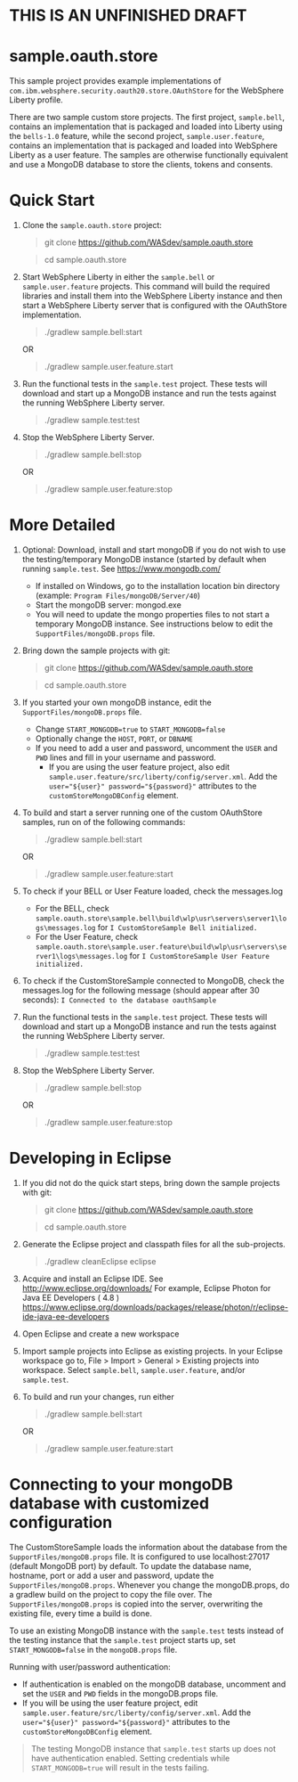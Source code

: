 
THIS IS AN UNFINISHED DRAFT
==========================

sample.oauth.store
=======================

This sample project provides example implementations of `com.ibm.websphere.security.oauth20.store.OAuthStore` for the WebSphere Liberty profile.

There are two sample custom store projects. The first project, `sample.bell`, contains an implementation that is packaged and loaded into Liberty using the `bells-1.0` feature, while the second project, `sample.user.feature`, contains an implementation that is packaged and loaded into WebSphere Liberty as a user feature. The samples are otherwise functionally equivalent and use a MongoDB database to store the clients, tokens and consents. 

Quick Start
===========
1. Clone the `sample.oauth.store` project:
   > git clone https://github.com/WASdev/sample.oauth.store
   
   > cd sample.oauth.store

1. Start WebSphere Liberty in either the `sample.bell` or `sample.user.feature` projects. This command will build the required libraries and install them into the WebSphere Liberty instance and then start a WebSphere Liberty server that is configured with the OAuthStore implementation.
   > ./gradlew sample.bell:start
   
   OR
   
   > ./gradlew sample.user.feature.start

1. Run the functional tests in the `sample.test` project. These tests will download and start up a MongoDB instance and run the tests against the running WebSphere Liberty server.
   > ./gradlew sample.test:test

1. Stop the WebSphere Liberty Server.
   > ./gradlew sample.bell:stop
   
   OR
   
   > ./gradlew sample.user.feature:stop

More Detailed
=============
1. Optional: Download, install and start mongoDB if you do not wish to use the testing/temporary MongoDB instance (started by default when running `sample.test`. See https://www.mongodb.com/
   - If installed on Windows, go to the installation location bin directory (example: `Program Files/mongoDB/Server/40`)
   - Start the mongoDB server: mongod.exe
   - You will need to update the mongo properties files to not start a temporary MongoDB instance. See instructions below to edit the `SupportFiles/mongoDB.props` file.

1. Bring down the sample projects with git: 
   > git clone https://github.com/WASdev/sample.oauth.store
   
   > cd sample.oauth.store
   
1. If you started your own mongoDB instance, edit the `SupportFiles/mongoDB.props` file.
   - Change `START_MONGODB=true` to `START_MONGODB=false`
   - Optionally change the `HOST`, `PORT`, or `DBNAME`
   - If you need to add a user and password, uncomment the `USER` and `PWD` lines and fill in your username and password.
      - If you are using the user feature project, also edit `sample.user.feature/src/liberty/config/server.xml`. Add the `user="${user}" password="${password}"` attributes to the `customStoreMongoDBConfig` element.

1. To build and start a server running one of the custom OAuthStore samples, run on of the following commands:

    > ./gradlew sample.bell:start

    OR

    > ./gradlew sample.user.feature:start
   
1. To check if your BELL or User Feature loaded, check the messages.log
   - For the BELL, check `sample.oauth.store\sample.bell\build\wlp\usr\servers\server1\logs\messages.log` for `I CustomStoreSample Bell initialized.`
   - For the User Feature, check `sample.oauth.store\sample.user.feature\build\wlp\usr\servers\server1\logs\messages.log` for `I CustomStoreSample User Feature initialized.`
   
1. To check if the CustomStoreSample connected to MongoDB, check the messages.log for the following message (should appear after 30 seconds): `I Connected to the database oauthSample`

1. Run the functional tests in the `sample.test` project. These tests will download and start up a MongoDB instance and run the tests against the running WebSphere Liberty server.
   > ./gradlew sample.test:test

1. Stop the WebSphere Liberty Server.
   > ./gradlew sample.bell:stop
   
   OR
   
   > ./gradlew sample.user.feature:stop

Developing in Eclipse
=====================
1. If you did not do the quick start steps, bring down the sample projects with git: 
   > git clone https://github.com/WASdev/sample.oauth.store
   
   > cd sample.oauth.store

1. Generate the Eclipse project and classpath files for all the sub-projects.
   > ./gradlew cleanEclipse eclipse

1. Acquire and install an Eclipse IDE. See http://www.eclipse.org/downloads/ For example,  Eclipse Photon for Java EE Developers ( 4.8 ) https://www.eclipse.org/downloads/packages/release/photon/r/eclipse-ide-java-ee-developers

1. Open Eclipse and create a new workspace

1. Import sample projects into Eclipse as existing projects. In your Eclipse workspace go to, File > Import > General > Existing projects into workspace. Select `sample.bell`, `sample.user.feature`, and/or `sample.test`.

1. To build and run your changes, run either
   > ./gradlew sample.bell:start

    OR

   > ./gradlew sample.user.feature:start


Connecting to your mongoDB database with customized configuration
=================================================================
The CustomStoreSample loads the information about the database from the `SupportFiles/mongoDB.props` file. It is configured to use localhost:27017 (default MongoDB port) by default. To update the database name, hostname, port or add a user and password, update the  `SupportFiles/mongoDB.props`. Whenever you change the mongoDB.props, do a gradlew build on the project to copy the file over. The `SupportFiles/mongoDB.props` is copied into the server, overwriting the existing file, every time a build is done.

To use an existing MongoDB instance with the `sample.test` tests instead of the testing instance that the `sample.test` project starts up, set `START_MONGODB=false` in the `mongoDB.props` file.

Running with user/password authentication:
   - If authentication is enabled on the mongoDB database, uncomment and set the `USER` and `PWD` fields in the mongoDB.props file.
   - If you will be using the user feature project, edit `sample.user.feature/src/liberty/config/server.xml`. Add the `user="${user}" password="${password}"` attributes to the `customStoreMongoDBConfig` element.
   > The testing MongoDB instance that `sample.test` starts up does not have authentication enabled. Setting credentials while `START_MONGODB=true` will result in the tests failing.
   

